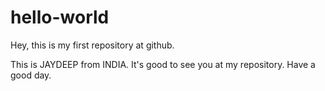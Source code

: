 # hello-world
Hey, this is my first repository at github.

This is JAYDEEP from INDIA. It's good to see you at my repository.
Have a good day.
